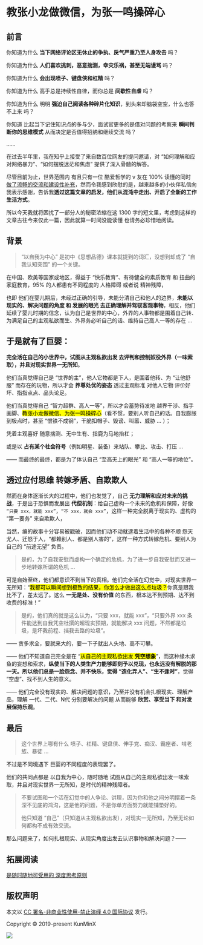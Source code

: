 # 教张小龙做微信，为张一鸣操碎心

## 前言

你知道为什么 **当下网络评论区无休止的争执、戾气严重乃至人身攻击** 吗？

你知道为什么 **人们喜欢挑刺，恶意揣测，幸灾乐祸，甚至无端谩骂** 吗？

你知道为什么 **会出现喷子、键盘侠和杠精** 吗？

你知道为什么 高手总是持续性自律，而你总是 **间歇性自虐** 吗？

你知道为什么 明明 **强迫自己阅读各种碎片化知识**，到头来却脑袋空空，什么也答不上来 吗？

你知道 比起当下记住知识点的多与少，面试官更多的是借对问题的考察来 **瞬间判断你的思维模式** 从而决定是否值得招纳和继续交流 吗？

……

在过去半年里，我在知乎上接受了来自数百位网友的提问邀请，对 “如何理解和应对网络暴力”、“如何摆脱迷茫和焦虑” 提供了深入骨髓的解答。

尽管目前为止，世界范围内 有且只有一位 酷爱哲学的 v 友在 100% 读懂的同时 [做了流畅的交流和建设性补充](https://www.v2ex.com/t/703584#r_9459183)，然而令我感到欣慰的是，越来越多的小伙伴私信向我表示感谢，告诉我**透过这篇文章的启发，他们从混沌中走出、开启了全新的工作生活方式**。

所以今天我就将困扰了一部分人的秘密浓缩在这 1300 字的短文里，考虑到这样的文章古往今来仅此一篇，因此就算一时间没能读懂 也请务必珍惜地阅读。

## 背景

> “以自我为中心” 是初中《思想品德》课本就提到的词汇，没想到却成了 “自我认知突围” 的一个关键。

在中国、欧美等国家或地区，得益于 “快乐教育”、有待健全的素质教育 和 扭曲的家庭教育，95% 的人都患有不同程度的 人格障碍 或者说 精神残障，

也即 他们在婴儿期后，未经过正确的引导，未能分清自己和他人的边界，**未能以现实的、解决问题的角度 和 发展的眼光 去正确理解并驾驭客观事物**，相反，他们延续了婴儿时期的信念，认为自己是世界的中心，外界的人事物都是围着自己转、为满足自己的主观私欲而生、外界务必听自己的话、维持自己高人一等的存在 …

## 于是就有了巨婴：

**完全活在自己的小世界中，试图从主观私欲出发 去评判和控制奴役外界（一味索取），并且对现实世界一无所知**。

他们当真觉得自己是 “世界的主”，他人它物都是下人，是围着他转、为 “让他舒服” 而存在的玩物，所以才会 **养尊处优的姿态** 透过主观标准 对他人它物 评价好坏、指指点点、品头论足。

他们当真觉得自己 “智力超群、高人一等”，所以才会蓄势待发地 越界干涉、指手画脚、<mark>教张小龙做微信、为张一鸣操碎心</mark>（看不惯，要别人听自己的话。自我膨胀到极点时，甚至 “恨铁不成钢”，干脆扣帽子、毁谤、叫嚣、威胁 … ）；

凭着主观喜好 随意揣测、无中生有、指鹿为马地抬杠；

或是以 **占有某个社会符号**（例如明星、装备）来站队、攀比、攻击、打压 … 

—— 而最终的最终，都是为了体认自己 “至高无上的眼光” 和 “高人一等的地位”。

## 透过应付思维 转嫁矛盾、自欺欺人

然而在身体逐渐长大的过程中，他们也发觉了，自己 **无力理解和应对未来的挑战**，于是出于恐惧而发展出 **代偿机制**：给自己虚构一个未来的危机和保障，好像 `“只要 xxx，就能 xxx”`，`“不 xxx，就会 xxx”`，这样一种完全脱离于现实的、虚构的 “第一要务” 来自欺欺人，

当然，编的故事十分容易被戳破，因而他们动不动就逮着生活中的各种不顺 怨天尤人、迁怒于人，“都赖别人、都是别人害的”，这样一种方式转嫁危机、要别人为自己的 “前途无望” 负责。

> 是的，为了自我安慰而虚构一个确定的危机，为了进一步自我安慰而又进一步地转嫁所谓的危机 …

可是自始至终，他们都意识不到当下的真相。他们完全活在幻觉中，对现实世界一无所知：“<mark>我都可以瞬间想到极致的结果，你怎么才做出这么点垃圾？</mark>你真是跟我比不了，差太远了。这么 **一无是处、没有价值** 的东西，根本达不到预期、达不到收费的标准！”

> 是的，他们真的就是这么认为，“只要 xxx，就能 xxx”，“只要外界 xxx 条件能达到自我凭空杜撰的超现实预期，就能解决 xxx 问题，不然都是垃圾，是坏我前程、挡我去路的垃圾”。

—— 贪多求全，要就来大的，要一下子就出人头地、高不可攀。

—— 他们不知道自己完全是在 “<mark>从自己的主观私欲出发 **凭空想象**</mark>”，而这种缘木求鱼的妄想和索求，**纵使当下的人类生产力能够即刻予以兑现，也永远没有解脱的那一天。**所以他们总是一脸怨念、并不快乐，觉得 “造化弄人”、**“生不逢时”**，觉得 “空虚”、找不到人生的意义。

—— 他们完全没有现实的、解决问题的意识，乃至并没有机会扎根现实、理解产品，理解 一代、二代、N代 分别要解决的问题 从而能够 **欣赏、享受当下 和对发展保持乐观**。

## 最后

> 这个世界上哪有什么 喷子、杠精、键盘侠、伸手党、痴汉、霸座者、啃老族、暴徒 … 

不过是不同境遇下 巨婴的不同程度的表现罢了。

他们的共同点都是 以自我为中心，随时随地 试图从自己的主观私欲出发一味索取，并且对现实世界一无所知，是时代的精神残障者。

> 不要试图和一个活在幻觉中的人争论、讲理，因为你和他之间分明摆着一条深不见底的鸿沟，这是他的问题，不是你单方面努力就能铺垫好的。
>
> 他只知道 “自己”（只知道从主观私欲出发），对现实一无所知，乃至无论如何都构不成有效交流。

那么问题来了，如何扎根现实、从现实角度出发去认识事物和解决问题？——

## 拓展阅读

[是随时随地可受用的 深度思考原则](https://juejin.im/post/6846687603547176974)

## 版权声明

本文以 [CC 署名-非商业性使用-禁止演绎 4.0 国际协议](https://creativecommons.org/licenses/by-nc-nd/4.0/deed.zh) 发行。

Copyright © 2019-present KunMinX

 ![](https://upload-images.jianshu.io/upload_images/57036-e761428d87e5a112.jpg?imageMogr2/auto-orient/strip%7CimageView2/2/w/1240) 
